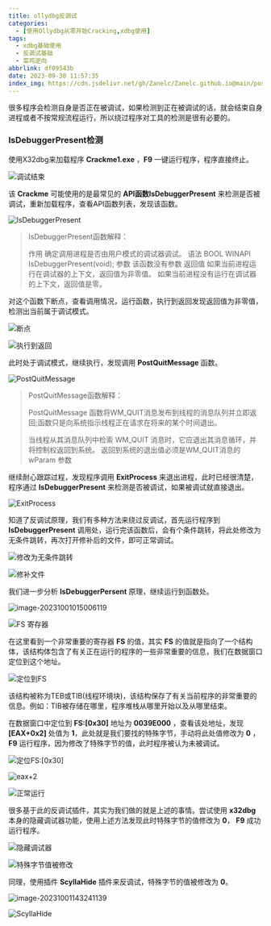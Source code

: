 ```yaml
---
title: ollydbg反调试
categories:
  - [使用Ollydbg从零开始Cracking,xdbg使用]
tags:
  - xdbg基础使用
  - 反调试基础
  - 菜鸡逆向
abbrlink: df09543b
date: 2023-09-30 11:57:35
index_img: https://cdn.jsdelivr.net/gh/Zanelc/Zanelc.github.io@main/posts/df09543b/title.png
---
```


很多程序会检测自身是否正在被调试，如果检测到正在被调试的话，就会结束自身进程或者不按常规流程运行，所以绕过程序对工具的检测是很有必要的。

<!--more-->

### IsDebuggerPresent检测

使用X32dbg来加载程序 **Crackme1.exe** ，**F9** 一键运行程序，程序直接终止。

![调试结束](https://cdn.jsdelivr.net/gh/Zanelc/Zanelc.github.io@main/posts/df09543b/image-20231001012411540.png)

该 **Crackme** 可能使用的是最常见的 **API函数IsDebuggerPresent** 来检测是否被调试，重新加载程序，查看API函数列表，发现该函数。

![IsDebuggerPresent](https://cdn.jsdelivr.net/gh/Zanelc/Zanelc.github.io@main/posts/df09543b/image-20231001012611448.png)

> IsDebuggerPresent函数解释：
>
> 作用
>     确定调用进程是否由用户模式的调试器调试。
> 语法
>     BOOL WINAPI IsDebuggerPresent(void);
> 参数
>     该函数没有参数
> 返回值
>     如果当前进程运行在调试器的上下文，返回值为非零值。
>     如果当前进程没有运行在调试器的上下文，返回值是零。

对这个函数下断点，查看调用情况，运行函数，执行到返回发现返回值为非零值，检测出当前属于调试模式。

![断点](https://cdn.jsdelivr.net/gh/Zanelc/Zanelc.github.io@main/posts/df09543b/image-20231001012949225.png)

![执行到返回](https://cdn.jsdelivr.net/gh/Zanelc/Zanelc.github.io@main/posts/df09543b/image-20231001013058433.png)

此时处于调试模式，继续执行，发现调用 **PostQuitMessage** 函数。

![PostQuitMessage](https://cdn.jsdelivr.net/gh/Zanelc/Zanelc.github.io@main/posts/df09543b/image-20231001013321096.png)

> PostQuitMessage函数解释：
>
> PostQuitMessage 函数将WM_QUIT消息发布到线程的消息队列并立即返回;函数只是向系统指示线程正在请求在将来的某个时间退出。
>
> 当线程从其消息队列中检索 WM_QUIT 消息时，它应退出其消息循环，并将控制权返回到系统。 返回到系统的退出值必须是WM_QUIT消息的 wParam 参数

继续耐心跟踪过程，发现程序调用 **ExitProcess** 来退出进程，此时已经很清楚，程序通过 **IsDebuggerPresent** 来检测是否被调试，如果被调试就直接退出。

![ExitProcess](https://cdn.jsdelivr.net/gh/Zanelc/Zanelc.github.io@main/posts/df09543b/image-20231001013736771.png)

知道了反调试原理，我们有多种方法来绕过反调试，首先运行程序到 **IsDebuggerPresent** 调用处，运行完该函数后，会有个条件跳转，将此处修改为无条件跳转，再次打开修补后的文件，即可正常调试。

![修改为无条件跳转](https://cdn.jsdelivr.net/gh/Zanelc/Zanelc.github.io@main/posts/df09543b/image-20231001014112138.png)

![修补文件](https://cdn.jsdelivr.net/gh/Zanelc/Zanelc.github.io@main/posts/df09543b/image-20231001014424835.png)

我们进一步分析 **IsDebuggerPersent** 原理，继续运行到函数处。

![image-20231001015006119](https://cdn.jsdelivr.net/gh/Zanelc/Zanelc.github.io@main/posts/df09543b/image-20231001015006119.png)

![FS 寄存器](https://cdn.jsdelivr.net/gh/Zanelc/Zanelc.github.io@main/posts/df09543b/image-20231001015419326.png)

在这里看到一个非常重要的寄存器 **FS** 的值，其实 **FS** 的值就是指向了一个结构体，该结构体包含了有关正在运行的程序的一些非常重要的信息，我们在数据窗口定位到这个地址。

![定位到FS](https://cdn.jsdelivr.net/gh/Zanelc/Zanelc.github.io@main/posts/df09543b/image-20231001021541157.png)

该结构被称为TEB或TIB(线程环境块)，该结构保存了有关当前程序的非常重要的信息。例如：TIB被存储在哪里，程序堆栈从哪里开始以及从哪里结束。

在数据窗口中定位到 **FS:[0x30]** 地址为 **0039E000** ，查看该处地址，发现 **[EAX+0x2]** 处值为 **1**，此处就是我们要找的特殊字节，手动将此处值修改为 **0** ，**F9** 运行程序，因为修改了特殊字节的值，此时程序被认为未被调试。

![定位FS:[0x30]](https://cdn.jsdelivr.net/gh/Zanelc/Zanelc.github.io@main/posts/df09543b/image-20231001022042288.png)

![eax+2](https://cdn.jsdelivr.net/gh/Zanelc/Zanelc.github.io@main/posts/df09543b/image-20231001022142429.png)

![正常运行](https://cdn.jsdelivr.net/gh/Zanelc/Zanelc.github.io@main/posts/df09543b/image-20231001022439534.png)

很多基于此的反调试插件，其实为我们做的就是上述的事情。尝试使用 **x32dbg** 本身的隐藏调试器功能，使用上述方法发现此时特殊字节的值修改为 **0**， **F9** 成功运行程序。

![隐藏调试器](https://cdn.jsdelivr.net/gh/Zanelc/Zanelc.github.io@main/posts/df09543b/image-20231001142742796.png)

![特殊字节值被修改](https://cdn.jsdelivr.net/gh/Zanelc/Zanelc.github.io@main/posts/df09543b/image-20231001143137469.png)

同理，使用插件 **ScyllaHide** 插件来反调试，特殊字节的值被修改为 **0**。

![image-20231001143241139](https://cdn.jsdelivr.net/gh/Zanelc/Zanelc.github.io@main/posts/df09543b/image-20231001143241139.png)

![ScyllaHide](https://cdn.jsdelivr.net/gh/Zanelc/Zanelc.github.io@main/posts/df09543b/image-20231001143339972.png)
